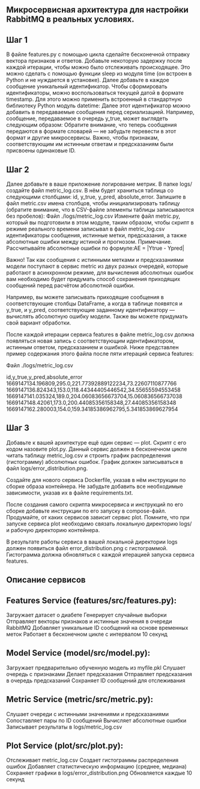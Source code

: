 Микросервисная архитектура для настройки RabbitMQ в реальных условиях.
--
Шаг 1
-
В файле features.py с помощью цикла сделайте бесконечной отправку вектора признаков и ответов. Добавьте некоторую задержку после каждой итерации, чтобы можно было отслеживать происходящее. Это можно сделать с помощью функции sleep из модуля time (он встроен в Python и не нуждается в установке).
Далее добавьте в каждое сообщение уникальный идентификатор. Чтобы сформировать идентификаторы, можно воспользоваться текущей датой в формате timestamp. Для этого можно применить встроенный в стандартную библиотеку Python модуль datetime:
Далее этот идентификатор можно добавить в передаваемые сообщения перед сериализацией. Например, сообщение, передаваемое в очередь y_true, может выглядеть следующим образом:
Обратите внимание, что теперь сообщения передаются в формате словарей — не забудьте перевести в этот формат и другие микросервисы.
Важно, чтобы признакам, соответствующим им истинным ответам и предсказаниям были присвоены одинаковые ID.

Шаг 2
-
Далее добавьте в ваше приложение логирование метрик.
В папке logs/ создайте файл metric_log.csv. В нём будет храниться таблица со следующими столбцами: id, y_true, y_pred, absolute_error.
Запишите в файл metric.csv имена столбцов, чтобы инициализировать таблицу (обратите внимание, что в CSV-файле элементы таблицы записываются без пробелов):
Файл ./logs/metric_log.csv
Измените файл metric.py, который вы подготовили в этом модуле, таким образом, чтобы скрипт в режиме реального времени записывал в файл metric_log.csv идентификаторы сообщения, истинные метки, предсказания, а также абсолютные ошибки между истиной и прогнозом.
Примечание. Рассчитывайте абсолютные ошибки по формуле:AE = |Ytrue - Ypred|

Важно! Так как сообщения с истинными метками и предсказаниями модели поступают в сервис metric из двух разных очередей, которые работают в асинхронном режиме, для вычисления абсолютных ошибок вам необходимо будет придумать способ сохранения приходящих сообщений перед расчётом абсолютной ошибки.

Например, вы можете записывать приходящие сообщения в соответствующие столбцы DataFrame, а когда в таблице появятся и y_true, и y_pred, соответствующие заданному идентификатору — вычислять абсолютную ошибку модели. Также вы можете придумать свой вариант обработки.

После каждой итерации сервиса features в файле metric_log.csv должна появляться новая запись с соответствующим идентификатором, истинным ответом, предсказанием и ошибкой. Ниже представлен пример содержания этого файла после пяти итераций сервиса features:

Файл ./logs/metric_log.csv

id,y_true,y_pred,absolute_error
1669147134.196809,295.0,221.77392889122234,73.22607110877766
1669147136.824343,153.0,118.44344405446542,34.55655594553458
1669147141.035324,189.0,204.06083656673704,15.060836566737038
1669147148.42061,173.0,200.44085356158348,27.44085356158348
1669147162.280003,154.0,159.34185386962795,5.341853869627954

Шаг 3
-
Добавьте к вашей архитектуре ещё один сервис — plot. Скрипт с его кодом назовите plot.py. Данный сервис должен в бесконечном цикле читать таблицу metric_log.csv и строить график распределения (гистограмму) абсолютных ошибок. График должен записываться в файл logs/error_distribution.png.

Создайте для нового сервиса Dockerfile, указав в нём инструкции по сборке образа контейнера. Не забудьте добавить все необходимые зависимости, указав их в файле requirements.txt.

После создания самого скрипта микросервиса и инструкций по его сборке добавьте инструкции по его запуску в compose-файл. Продумайте, от каких сервисов зависит сервис plot. Помните, что при запуске сервиса plot необходимо связать локальную директорию logs/ и рабочую директорию контейнера.

В результате работы сервиса в вашей локальной директории logs должен появиться файл error_distribution.png с гистограммой. Гистограмма должна обновляться с каждой итерацией запуска сервиса features. 

Описание сервисов
--
Features Service (features/src/features.py):
-

Загружает датасет о диабете
Генерирует случайные выборки
Отправляет векторы признаков и истинные значения в очереди RabbitMQ
Добавляет уникальные ID сообщений на основе временных меток
Работает в бесконечном цикле с интервалом 10 секунд

Model Service (model/src/model.py):
-

Загружает предварительно обученную модель из myfile.pkl
Слушает очередь с признаками
Делает предсказания
Отправляет предсказания в очередь предсказаний
Сохраняет ID сообщений для отслеживания

Metric Service (metric/src/metric.py):
-

Слушает очереди с истинными значениями и предсказаниями
Сопоставляет пары по ID сообщений
Вычисляет абсолютные ошибки
Записывает результаты в logs/metric_log.csv

Plot Service (plot/src/plot.py):
-

Отслеживает metric_log.csv
Создает гистограммы распределения ошибок
Добавляет статистическую информацию (среднее, медиана)
Сохраняет графики в logs/error_distribution.png
Обновляется каждые 10 секунд
